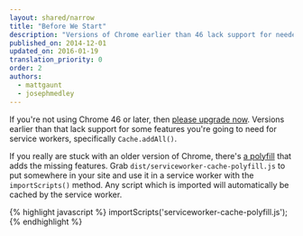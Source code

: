 ```yaml
---
layout: shared/narrow
title: "Before We Start"
description: "Versions of Chrome earlier than 46 lack support for needed features. Here's what you can do about it."
published_on: 2014-12-01
updated_on: 2016-01-19
translation_priority: 0
order: 2
authors:
  - mattgaunt
  - josephmedley
---
```


If you're not using Chrome 46 or later, then [please upgrade now](https://support.google.com/chrome/answer/95414). Versions earlier than that lack support for some features you're going to need for service workers, specifically `Cache.addAll()`.

If you really are stuck with an older version of Chrome, there's [a polyfill](https://github.com/coonsta/cache-polyfill) that adds the missing features. Grab `dist/serviceworker-cache-polyfill.js` to put somewhere in your site and use it in a service worker with the `importScripts()` method. Any script which is imported will automatically be cached by the service worker.

{% highlight javascript %}
importScripts('serviceworker-cache-polyfill.js');
{% endhighlight %}